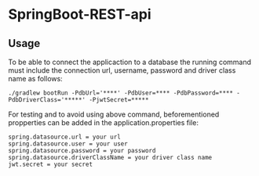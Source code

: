 # SpringBoot-REST-api

 
## Usage  

To be able to connect the applicaction to a database the running command must include the connection url, username, password and driver class name as follows:
~~~
./gradlew bootRun -PdbUrl='****' -PdbUser=**** -PdbPassword=**** -PdbDriverClass='*****' -PjwtSecret=*****
~~~

For testing and to avoid using above command, beforementioned propperties can be added in the application.properties file:
~~~
spring.datasource.url = your url
spring.datasource.user = your user
spring.datasource.password = your password
spring.datasource.driverClassName = your driver class name
jwt.secret = your secret
~~~